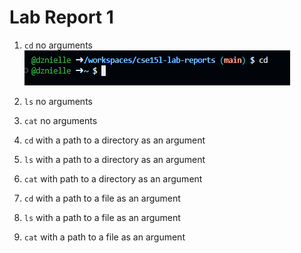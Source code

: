 # Lab Report 1

1. `cd` no arguments
![Image](cd1.png)

3. `ls` no arguments

4. `cat` no arguments

5. `cd` with a path to a directory as an argument

5. `ls` with a path to a directory as an argument

6. `cat` with path to a directory as an argument

7. `cd` with a path to a file as an argument

8. `ls` with a path to a file as an argument

9. `cat` with a path to a file as an argument
